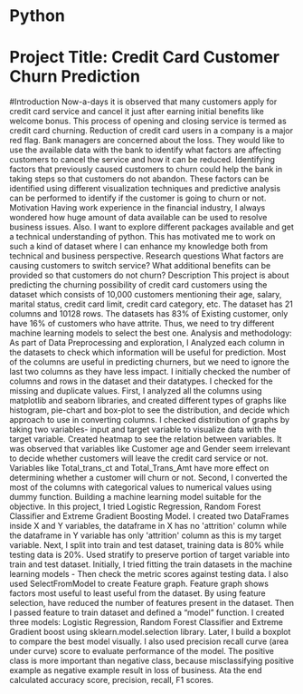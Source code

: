 # Python
# Project Title: Credit Card Customer Churn Prediction #
#Introduction
Now-a-days it is observed that many customers apply for credit card service and cancel it just after earning initial benefits like welcome bonus. This process of 
opening and closing service is termed as credit card churning. 
Reduction of credit card users in a company is a major red flag. Bank managers are concerned about the loss.
They would like to use the available data with the bank to identify what 
factors are affecting customers to cancel the service and how it can be reduced. 
Identifying factors that previously caused customers to churn could help the bank 
in taking steps so that customers do not abandon. These factors can be identified 
using different visualization techniques and predictive analysis can be performed 
to identify if the customer is going to churn or not.
Motivation
Having work experience in the financial industry, I always wondered how huge 
amount of data available can be used to resolve business issues. Also. I want to 
explore different packages available and get a technical understanding of python. 
This has motivated me to work on such a kind of dataset where I can enhance my 
knowledge both from technical and business perspective. 
Research questions
What factors are causing customers to switch service? 
What additional benefits can be provided so that customers do not churn?
Description
This project is about predicting the churning possibility of credit card customers 
using the dataset which consists of 10,000 customers mentioning their age, 
salary, marital status, credit card limit, credit card category, etc. The dataset has 
21 columns and 10128 rows. The datasets has 83% of Existing customer, only 
have 16% of customers who have attrite. Thus, we need to try different machine 
learning models to select the best one.
Analysis and methodology:
As part of Data Preprocessing and exploration, I Analyzed each column in the 
datasets to check which information will be useful for prediction. Most of the 
columns are useful in predicting churners, but we need to ignore the last two 
columns as they have less impact.
I initially checked the number of columns and rows in the dataset and their 
datatypes. I checked for the missing and duplicate values. First, I analyzed all the 
columns using matplotlib and seaborn libraries, and created different types of 
graphs like histogram, pie-chart and box-plot to see the distribution, and decide 
which approach to use in converting columns. I checked distribution of graphs by 
taking two variables- input and target variable to visualize data with the target 
variable. Created heatmap to see the relation between variables.
It was observed that variables like Customer age and Gender seem irrelevant to 
decide whether customers will leave the credit card service or not. Variables like 
Total_trans_ct and Total_Trans_Amt have more effect on determining whether a 
customer will churn or not.
Second, I converted the most of the columns with categorical values to numerical 
values using dummy function.
Building a machine learning model suitable for the objective.
In this project, I tried Logistic Regression, Random Forest Classifier and Extreme 
Gradient Boosting Model. I created two DataFrames inside X and Y variables, the 
dataframe in X has no 'attrition' column while the dataframe in Y variable has only 
'attrition' column as this is my target variable. Next, I split into train and test
dataset, training data is 80% while testing data is 20%. Used stratify to
preserve portion of target variable into train and test dataset.
Initially, I tried fitting the train datasets in the machine learning models - Then 
check the metric scores against testing data. I also used SelectFromModel to 
create Feature graph. Feature graph shows factors most useful to least useful 
from the dataset. By using feature selection, have reduced the number of 
features present in the dataset. Then I passed feature to train dataset and defined 
a “model” function. I created three models: Logistic Regression, Random Forest 
Classifier and Extreme Gradient boost using sklearn.model.selection library. Later, 
I build a boxplot to compare the best model visually. 
I also used precision recall curve (area under curve) score to evaluate
performance of the model. The positive class is more important than negative 
class, because misclassifying positive example as negative example result in loss 
of business. Ata the end calculated accuracy score, precision, recall, F1 scores.
